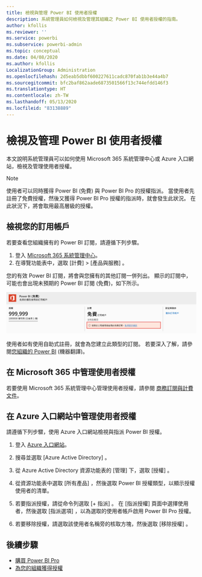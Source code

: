 ```yaml
---
title: 檢視與管理 Power BI 使用者授權
description: 系統管理員如何檢視及管理其組織之 Power BI 使用者授權的指南。
author: kfollis
ms.reviewer: ''
ms.service: powerbi
ms.subservice: powerbi-admin
ms.topic: conceptual
ms.date: 04/08/2020
ms.author: kfollis
LocalizationGroup: Administration
ms.openlocfilehash: 2d5eab5dbbf600227611cadc870fab1b3e44a4b7
ms.sourcegitcommit: bfc2baf862aade6873501566f13c744efdd146f3
ms.translationtype: HT
ms.contentlocale: zh-TW
ms.lasthandoff: 05/13/2020
ms.locfileid: "83138889"
---
```

# <a name="view-and-manage-power-bi-user-licenses"></a>檢視及管理 Power BI 使用者授權

本文說明系統管理員可以如何使用 Microsoft 365 系統管理中心或 Azure 入口網站，檢視及管理使用者授權。

> [!NOTE]
>
>使用者可以同時獲得 Power BI (免費) 與 Power BI Pro 的授權指派。 當使用者先註冊了免費授權，然後又獲得 Power BI Pro 授權的指派時，就會發生此狀況。 在此狀況下，將會取用最高層級的授權。
>

## <a name="view-your-subscriptions"></a>檢視您的訂用帳戶

若要查看您組織擁有的 Power BI 訂閱，請遵循下列步驟。

1. 登入 [MIcrosoft 365 系統管理中心](https://admin.microsoft.com)。
2. 在導覽功能表中，選取 [計費]   >  [產品與服務]  。

您的有效 Power BI 訂閱，將會與您擁有的其他訂閱一併列出。 顯示的訂閱中，可能也會出現未預期的 Power BI 訂閱 (免費)，如下所示。

  ![使用者啟用的免費 Power BI 訂閱](media/service-admin-manage-licenses/power-bi-free-user-activated.png)

使用者如有使用自助式註冊，就會為您建立此類型的訂閱。 若要深入了解，請參閱[您組織的 Power BI](https://docs.microsoft.com/microsoft-365/admin/misc/power-bi-in-your-organization?view=o365-worldwide) (機器翻譯)。

## <a name="manage-user-licenses-in-microsoft-365"></a>在 Microsoft 365 中管理使用者授權

若要使用 Microsoft 365 系統管理中心管理使用者授權，請參閱 [商務訂閱與計費文件](https://docs.microsoft.com/microsoft-365/commerce/?view=o365-worldwide)。

## <a name="manage-user-licenses-in-azure-portal"></a>在 Azure 入口網站中管理使用者授權

請遵循下列步驟，使用 Azure 入口網站檢視與指派 Power BI 授權。

1. 登入 [Azure 入口網站](https://portal.azure.com)。

2. 搜尋並選取 [Azure Active Directory]  。

3. 從 Azure Active Directory 資源功能表的 [管理]  下，選取 [授權]  。

4. 從資源功能表中選取 [所有產品]  ，然後選取 Power BI 授權類型，以顯示授權使用者的清單。

5. 若要指派授權，請從命令列選取 [+ 指派]  。 在 [指派授權]  頁面中選擇使用者，然後選取 [指派選項]  ，以為選取的使用者帳戶啟用 Power BI Pro 授權。

6. 若要移除授權，請選取該使用者名稱旁的核取方塊，然後選取 [移除授權]  。

## <a name="next-steps"></a>後續步驟

- [購買 Power BI Pro](service-admin-purchasing-power-bi-pro.md)
- [為您的組織獲得授權](service-admin-licensing-organization.md)
